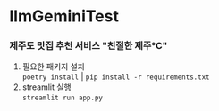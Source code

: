 # llmGeminiTest

### 제주도 맛집 추천 서비스 "친절한 제주°C"
1. 필요한 패키지 설치  
   `poetry install` | `pip install -r requirements.txt`
2. streamlit 실행  
   `streamlit run app.py`
